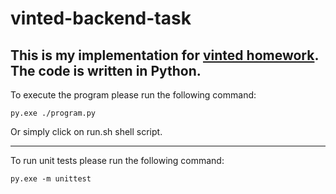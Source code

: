 # vinted-backend-task
This is my implementation for [vinted homework](https://gist.github.com/vintedEngineering/7a24d2bb2ef4189447c6b938604ab030).
The code is written in Python.
----------------------------
To execute the program please run the following command:
```
py.exe ./program.py
```
Or simply click on run.sh shell script.

----------------------------
To run unit tests please run the following command:
```
py.exe -m unittest
```